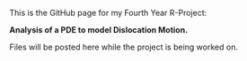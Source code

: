 This is the GitHub page for my Fourth Year R-Project:

**Analysis of a PDE to model Dislocation Motion.**

Files will be posted here while the project is being worked on.
